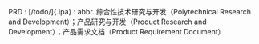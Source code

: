 PRD
:    [/todo/]{.ipa}
:    abbr. 综合性技术研究与开发（Polytechnical Research and Development）；产品研究与开发（Product Research and Development）；产品需求文档（Product Requirement Document）

